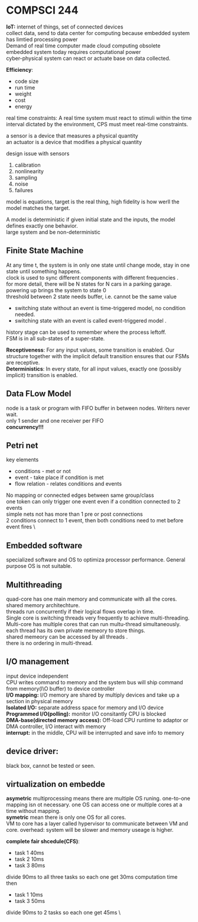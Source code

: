 # COMPSCI 244
**IoT:** internet of things, set of connected devices \
collect data, send to data center for computing because embedded system has limtied processing power \
Demand of real time computer made cloud computing obsolete \
embedded system today requires computational power \
cyber-physical system can react or actuate base on data collected. 

**Efficiency**:
- code size
- run time
- weight 
- cost
- energy
  
real time constraints: A real time system must react to stimuli within the time interval dictated by the environment, CPS must meet real-time constraints. 

a sensor is a device that measures a physical quantity \
an actuator is a device that modifies a physical quantity 

design issue with sensors
1. calibration
2. nonlinearity
3. sampling
4. noise
5. failures

model is equations, target is the real thing, high fidelity is how werll the model matches the target. 

A model is deterministic if given initial state and the inputs, the model defines exactly one behavior. \
large system and be non-deterministic 

## Finite State Machine
At any time t, the system is in only one state until change mode, stay in one state until something happens. \
clock is used to sync different components with different frequencies .\
for more detail, there will be N states for N cars in a parking garage. \
powering up brings the system to state 0 \
threshold between 2 state needs buffer, i.e. cannot be the same value 
- switching state without an event is time-triggered model, no condition needed.
- switching state with an event is called event-triggered model .

history stage can be used to remember where the process leftoff. \
FSM is in all sub-states of a super-state. 

**Receptiveness**: For any input values, some transition is enabled. Our
structure together with the implicit default transition ensures that
our FSMs are receptive. \
**Deterministics**: In every state, for all input values, exactly one (possibly
implicit) transition is enabled. 

## Data FLow Model
node is a task or program with FIFO buffer in between nodes. Writers never wait. \
only 1 sender and one receiver per FIFO \
**concurrency!!!**

## Petri net
key elements
- conditions - met or not
- event - take place if condition is met
- flow relation - relates conditions and events

No mapping or connected edges between same group/class \
one token can only trigger one event even if a condition connected to 2 events \
simple nets not has more than 1 pre or post connections \
2 conditions connect to 1 event, then both conditions need to met before event fires \

## Embedded software
specialized software and OS to optimiza processor performance. General purpose OS is not suitable. 

## Multithreading
quad-core has one main memory and communicate with all the cores. shared memory architechture. \
threads run concurrently if their logical flows overlap in time. \
Single core is switching threads very frequently to achieve multi-threading. \
Multi-core has multiple cores that can run multu-thread simultaneously. \
each thread has its own private memeory to store things. \
shared memeory can be accessed by all threads .\
there is no ordering in multi-thread. 

## I/O management
input device independent \
CPU writes command to memory and the system bus will ship command from memory(I\O buffer) to device controller \
**I/O mapping:** I/O memory are shared by multiply devices and take up a section in physical memory \
**Isolated I/O:** separate address space for memory and I/O device \
**Programmed I/O(polling):** monitor I/O consitantly CPU is blocked \
**DMA-base(directed memory access):** Off-load CPU runtime to adaptor or DMA controller, I/O interact with memory \
**interrupt:** in the middle, CPU will be interrupted and save info to memory

## device driver:
black box, cannot be tested or seen. 

## virtualization on embedde 
**asymetric** multiprocessing means there are multiple OS runing. one-to-one mapping isn ot necessary. one OS can access one or multiple cores at a time without mapping.  \
**symetric** mean there is only one OS for all cores. \
VM to core has a layer called hypervisor to communicate between VM and core. 
overhead: system will be slower and memory useage is higher. 

**complete fair shcedule(CFS)**:
- task 1 40ms
- task 2 10ms
- task 3 80ms

divide 90ms to all three tasks so each one get 30ms computation time \
then
- task 1 10ms
- task 3 50ms

divide 90ms to 2 tasks so each one get 45ms \
